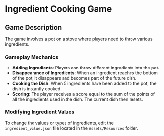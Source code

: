 # Ingredient Cooking Game

## Game Description

The game involves a pot on a stove where players need to throw various ingredients. 

### Gameplay Mechanics

- **Adding Ingredients**: Players can throw different ingredients into the pot.
- **Disappearance of Ingredients**: When an ingredient reaches the bottom of the pot, it disappears and becomes part of the future dish.
- **Cooking the Dish**: When 5 ingredients have been added to the pot, the dish is instantly cooked.
- **Scoring**: The player receives a score equal to the sum of the points of all the ingredients used in the dish. The current dish then resets.

### Modifying Ingredient Values

To change the values or types of ingredients, edit the `ingredient_value.json` file located in the `Assets/Resources` folder.
